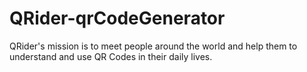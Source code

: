 # QRider-qrCodeGenerator
 QRider's mission is to meet people around the world and help them to understand and use QR Codes in their daily lives.
